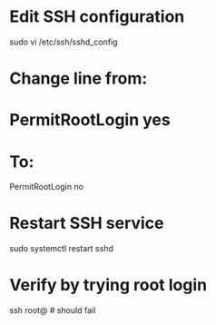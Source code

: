 # Edit SSH configuration
sudo vi /etc/ssh/sshd_config

# Change line from:
# PermitRootLogin yes
# To:
PermitRootLogin no

# Restart SSH service
sudo systemctl restart sshd

# Verify by trying root login
ssh root@<server-ip>   # should fail

